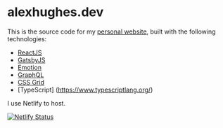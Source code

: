 # alexhughes.dev
This is the source code for my [personal website](https://www.alexhughes.dev), built with the following technologies:

* [ReactJS](https://reactjs.org/)
* [GatsbyJS](https://www.gatsbyjs.org/)
* [Emotion](https://emotion.sh/docs/introduction)
* [GraphQL](https://graphql.org/)
* [CSS Grid](https://css-tricks.com/snippets/css/complete-guide-grid/)
* [TypeScript] (https://www.typescriptlang.org/)

I use Netlify to host. 

[![Netlify Status](https://api.netlify.com/api/v1/badges/6a5dbf4f-53dc-4268-86c0-8d920325ddb5/deploy-status)](https://app.netlify.com/sites/alexhughes/deploys)
